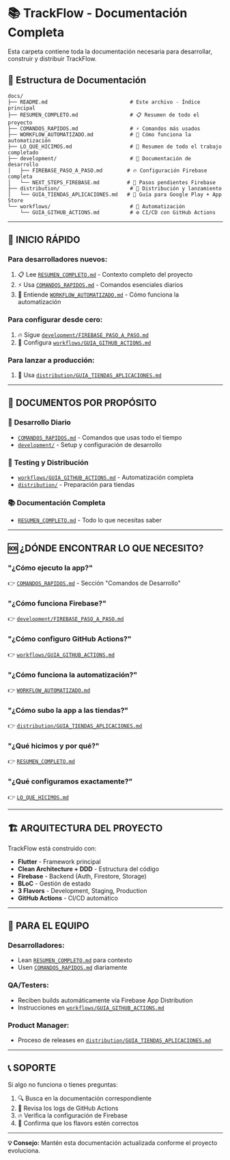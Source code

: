 # 📚 TrackFlow - Documentación Completa

Esta carpeta contiene toda la documentación necesaria para desarrollar, construir y distribuir TrackFlow.

## 📂 **Estructura de Documentación**

```
docs/
├── README.md                           # Este archivo - Índice principal
├── RESUMEN_COMPLETO.md                 # 📋 Resumen de todo el proyecto
├── COMANDOS_RAPIDOS.md                 # ⚡ Comandos más usados
├── WORKFLOW_AUTOMATIZADO.md            # 🤖 Cómo funciona la automatización
├── LO_QUE_HICIMOS.md                   # 🎉 Resumen de todo el trabajo completado
├── development/                        # 🔧 Documentación de desarrollo
│   ├── FIREBASE_PASO_A_PASO.md        # 🔥 Configuración Firebase completa
│   └── NEXT_STEPS_FIREBASE.md         # 🔄 Pasos pendientes Firebase
├── distribution/                       # 📱 Distribución y lanzamiento
│   └── GUIA_TIENDAS_APLICACIONES.md   # 🏪 Guía para Google Play + App Store
└── workflows/                          # 🤖 Automatización
    └── GUIA_GITHUB_ACTIONS.md          # ⚙️ CI/CD con GitHub Actions
```

---

## 🚀 **INICIO RÁPIDO**

### Para desarrolladores nuevos:
1. 📋 Lee [`RESUMEN_COMPLETO.md`](RESUMEN_COMPLETO.md) - Contexto completo del proyecto
2. ⚡ Usa [`COMANDOS_RAPIDOS.md`](COMANDOS_RAPIDOS.md) - Comandos esenciales diarios
3. 🤖 Entiende [`WORKFLOW_AUTOMATIZADO.md`](WORKFLOW_AUTOMATIZADO.md) - Cómo funciona la automatización

### Para configurar desde cero:
1. 🔥 Sigue [`development/FIREBASE_PASO_A_PASO.md`](development/FIREBASE_PASO_A_PASO.md)
2. 🤖 Configura [`workflows/GUIA_GITHUB_ACTIONS.md`](workflows/GUIA_GITHUB_ACTIONS.md)

### Para lanzar a producción:
1. 📱 Usa [`distribution/GUIA_TIENDAS_APLICACIONES.md`](distribution/GUIA_TIENDAS_APLICACIONES.md)

---

## 🎯 **DOCUMENTOS POR PROPÓSITO**

### 🔧 **Desarrollo Diario**
- [`COMANDOS_RAPIDOS.md`](COMANDOS_RAPIDOS.md) - Comandos que usas todo el tiempo
- [`development/`](development/) - Setup y configuración de desarrollo

### 📱 **Testing y Distribución**  
- [`workflows/GUIA_GITHUB_ACTIONS.md`](workflows/GUIA_GITHUB_ACTIONS.md) - Automatización completa
- [`distribution/`](distribution/) - Preparación para tiendas

### 📚 **Documentación Completa**
- [`RESUMEN_COMPLETO.md`](RESUMEN_COMPLETO.md) - Todo lo que necesitas saber

---

## 🆘 **¿DÓNDE ENCONTRAR LO QUE NECESITO?**

### "¿Cómo ejecuto la app?"
👉 [`COMANDOS_RAPIDOS.md`](COMANDOS_RAPIDOS.md) - Sección "Comandos de Desarrollo"

### "¿Cómo funciona Firebase?"
👉 [`development/FIREBASE_PASO_A_PASO.md`](development/FIREBASE_PASO_A_PASO.md)

### "¿Cómo configuro GitHub Actions?"
👉 [`workflows/GUIA_GITHUB_ACTIONS.md`](workflows/GUIA_GITHUB_ACTIONS.md)

### "¿Cómo funciona la automatización?"
👉 [`WORKFLOW_AUTOMATIZADO.md`](WORKFLOW_AUTOMATIZADO.md)

### "¿Cómo subo la app a las tiendas?"
👉 [`distribution/GUIA_TIENDAS_APLICACIONES.md`](distribution/GUIA_TIENDAS_APLICACIONES.md)

### "¿Qué hicimos y por qué?"
👉 [`RESUMEN_COMPLETO.md`](RESUMEN_COMPLETO.md)

### "¿Qué configuramos exactamente?"
👉 [`LO_QUE_HICIMOS.md`](LO_QUE_HICIMOS.md)

---

## 🏗️ **ARQUITECTURA DEL PROYECTO**

TrackFlow está construido con:
- **Flutter** - Framework principal
- **Clean Architecture + DDD** - Estructura del código
- **Firebase** - Backend (Auth, Firestore, Storage)
- **BLoC** - Gestión de estado
- **3 Flavors** - Development, Staging, Production
- **GitHub Actions** - CI/CD automático

---

## 👥 **PARA EL EQUIPO**

### Desarrolladores:
- Lean [`RESUMEN_COMPLETO.md`](RESUMEN_COMPLETO.md) para contexto
- Usen [`COMANDOS_RAPIDOS.md`](COMANDOS_RAPIDOS.md) diariamente

### QA/Testers:
- Reciben builds automáticamente vía Firebase App Distribution
- Instrucciones en [`workflows/GUIA_GITHUB_ACTIONS.md`](workflows/GUIA_GITHUB_ACTIONS.md)

### Product Manager:
- Proceso de releases en [`distribution/GUIA_TIENDAS_APLICACIONES.md`](distribution/GUIA_TIENDAS_APLICACIONES.md)

---

## 📞 **SOPORTE**

Si algo no funciona o tienes preguntas:
1. 🔍 Busca en la documentación correspondiente
2. 🐛 Revisa los logs de GitHub Actions
3. 🔥 Verifica la configuración de Firebase
4. 📱 Confirma que los flavors estén correctos

---

**💡 Consejo:** Mantén esta documentación actualizada conforme el proyecto evoluciona.